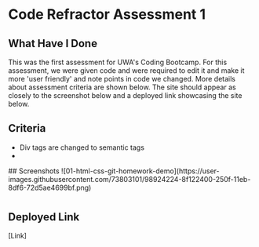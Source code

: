 # Code Refractor Assessment 1

## What Have I Done
This was the first assessment for UWA's Coding Bootcamp. For this assessment, we were 
given code and were required to edit it and make it more 'user friendly' and note
points in code we changed. More details about assessment criteria are shown below. The site should appear as closely to the screenshot below and
a deployed link showcasing the site below. 

## Criteria 
<ul>
  <li> Div tags are changed to semantic tags </li>
  <li> </li>
</ul>
## Screenshots 
![01-html-css-git-homework-demo](https://user-images.githubusercontent.com/73803101/98924224-8f122400-250f-11eb-8df6-72d5ae4699bf.png)

#

## Deployed Link
[Link]
